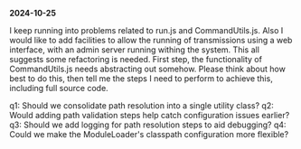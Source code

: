 
**2024-10-25**

I keep running into problems related to run.js and CommandUtils.js. Also I would like to add facilities to allow the running of transmissions using a web interface, with an admin server running withing the system. This all suggests some refactoring is needed. First step, the functionality of  CommandUtils.js needs abstracting out somehow. Please think about how best to do this, then tell me the steps I need to perform to achieve this, including full source code.


q1: Should we consolidate path resolution into a single utility class?
q2: Would adding path validation steps help catch configuration issues earlier?
q3: Should we add logging for path resolution steps to aid debugging?
q4: Could we make the ModuleLoader's classpath configuration more flexible?
